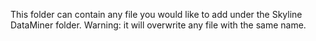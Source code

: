 This folder can contain any file you would like to add under the Skyline DataMiner folder. Warning: it will overwrite any file with the same name.